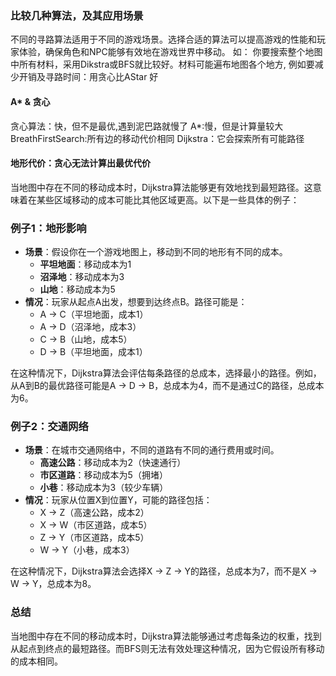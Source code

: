 ### 比较几种算法，及其应用场景
不同的寻路算法适用于不同的游戏场景。选择合适的算法可以提高游戏的性能和玩家体验，确保角色和NPC能够有效地在游戏世界中移动。
如：
你要搜索整个地图中所有材料，采用Dikstra或BFS就比较好。材料可能遍布地图各个地方,
例如要减少开销及寻路时间：用贪心比AStar 好


#### A* & 贪心
贪心算法：快，但不是最优,遇到泥巴路就慢了
A*:慢，但是计算量较大
BreathFirstSearch:所有边的移动代价相同
Dijkstra：它会探索所有可能路径


#### 地形代价：贪心无法计算出最优代价
当地图中存在不同的移动成本时，Dijkstra算法能够更有效地找到最短路径。这意味着在某些区域移动的成本可能比其他区域更高。以下是一些具体的例子：

### 例子1：地形影响
- **场景**：假设你在一个游戏地图上，移动到不同的地形有不同的成本。
  - **平坦地面**：移动成本为1
  - **沼泽地**：移动成本为3
  - **山地**：移动成本为5
- **情况**：玩家从起点A出发，想要到达终点B。路径可能是：
  - A → C（平坦地面，成本1）
  - A → D（沼泽地，成本3）
  - C → B（山地，成本5）
  - D → B（平坦地面，成本1）

在这种情况下，Dijkstra算法会评估每条路径的总成本，选择最小的路径。例如，从A到B的最优路径可能是A → D → B，总成本为4，而不是通过C的路径，总成本为6。

### 例子2：交通网络
- **场景**：在城市交通网络中，不同的道路有不同的通行费用或时间。
  - **高速公路**：移动成本为2（快速通行）
  - **市区道路**：移动成本为5（拥堵）
  - **小巷**：移动成本为3（较少车辆）
- **情况**：玩家从位置X到位置Y，可能的路径包括：
  - X → Z（高速公路，成本2）
  - X → W（市区道路，成本5）
  - Z → Y（市区道路，成本5）
  - W → Y（小巷，成本3）

在这种情况下，Dijkstra算法会选择X → Z → Y的路径，总成本为7，而不是X → W → Y，总成本为8。

### 总结
当地图中存在不同的移动成本时，Dijkstra算法能够通过考虑每条边的权重，找到从起点到终点的最短路径。而BFS则无法有效处理这种情况，因为它假设所有移动的成本相同。



